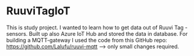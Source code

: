# RuuviTagIoT
This is study project. I wanted to learn how to get data out of Ruuvi Tag -sensors. Built up also Azure IoT Hub and stored the data in database. 
For building a MQTT-gateway I used the code from this GitHub repo: https://github.com/Lalufu/ruuvi-mqtt --> only small changes required. 
